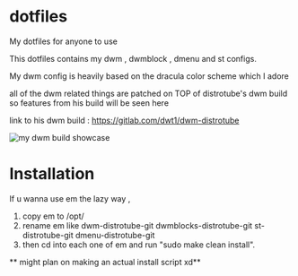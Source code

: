 # dotfiles
My dotfiles for anyone to use


This dotfiles contains my dwm , dwmblock , dmenu and st configs.

My dwm config is heavily based on the dracula color scheme which I adore 

all of the dwm related things are patched on TOP of distrotube's dwm build
so features from his build will be seen here

link to his dwm build : https://gitlab.com/dwt1/dwm-distrotube

![my dwm build showcase](https://cdn.discordapp.com/attachments/874845882493849631/909029282561552394/unknown.png)


# Installation
If u wanna use em the lazy way ,
1) copy em to /opt/ 
2) rename em like dwm-distrotube-git dwmblocks-distrotube-git st-distrotube-git dmenu-distrotube-git 
3) then cd into each one of em and run "sudo make clean install".


** might plan on making an actual install script xd**

